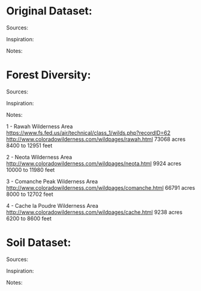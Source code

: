 # Original Dataset:

Sources:

Inspiration:

Notes:


# Forest Diversity:

Sources:

Inspiration:

Notes:

1 - Rawah Wilderness Area
    https://www.fs.fed.us/air/technical/class_1/wilds.php?recordID=62
    http://www.coloradowilderness.com/wildpages/rawah.html
    73068 acres
    8400 to 12951 feet

2 - Neota Wilderness Area
    http://www.coloradowilderness.com/wildpages/neota.html
    9924 acres
    10000 to 11980 feet

3 - Comanche Peak Wilderness Area
    http://www.coloradowilderness.com/wildpages/comanche.html
    66791 acres
    8000 to 12702 feet
    
4 - Cache la Poudre Wilderness Area
    http://www.coloradowilderness.com/wildpages/cache.html
    9238 acres
    6200 to 8600 feet

# Soil Dataset:

Sources:

Inspiration:

Notes: